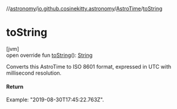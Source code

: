 //[astronomy](../../../index.md)/[io.github.cosinekitty.astronomy](../index.md)/[AstroTime](index.md)/[toString](to-string.md)

# toString

[jvm]\
open override fun [toString](to-string.md)(): [String](https://kotlinlang.org/api/latest/jvm/stdlib/kotlin/-string/index.html)

Converts this AstroTime to ISO 8601 format, expressed in UTC with millisecond resolution.

#### Return

Example: "2019-08-30T17:45:22.763Z".
